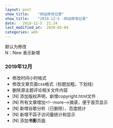 ```yaml
---
layout: post
show_title:    "网站修改记录"
show_title:    "2019-12-5 -网站修改记录"
date:   2019-12-5  21:24 
last_modified_at:  2020-05-04
categories: web
---
```


默认为修改  
N：New 表示新增


### 2019年12月

- 修改时间小时格式
- 修改文章页面css格式（标题加粗，下划线）
- 删除源主题评论相关文件内容
- [N] 添加版权声明，新增copyright.html文件
- [N] 所有文章增加\<!--more-->摘录，便于首页显示
- [N] 新增谷歌分析（已删除）、百度统计
- [N] 新增不蒜子访问量统计和显示
- [N] 添加**书影**页面

